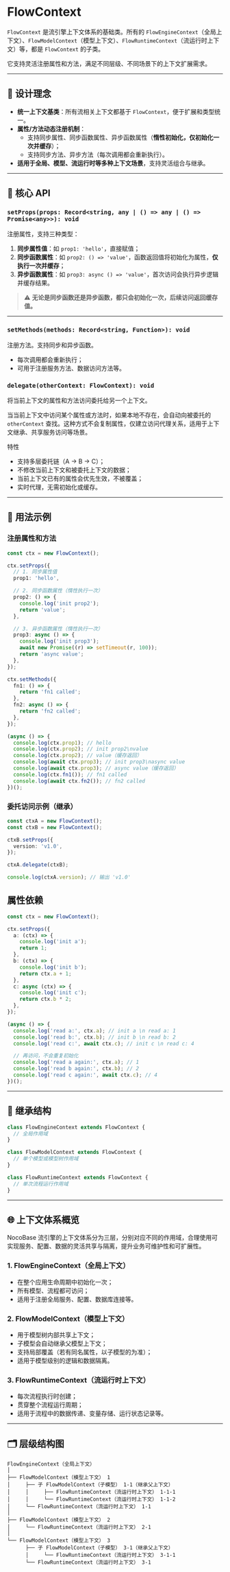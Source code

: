 # FlowContext

`FlowContext` 是流引擎上下文体系的基础类。所有的 `FlowEngineContext`（全局上下文）、`FlowModelContext`（模型上下文）、`FlowRuntimeContext`（流运行时上下文）等，都是 `FlowContext` 的子类。

它支持灵活注册属性和方法，满足不同层级、不同场景下的上下文扩展需求。

---

## 🎯 设计理念

- **统一上下文基类**：所有流相关上下文都基于 `FlowContext`，便于扩展和类型统一。
- **属性/方法动态注册机制**：
  - 支持同步属性、同步函数属性、异步函数属性（**惰性初始化，仅初始化一次并缓存**）；
  - 支持同步方法、异步方法（每次调用都会重新执行）。
- **适用于全局、模型、流运行时等多种上下文场景**，支持灵活组合与继承。

---

## 🧩 核心 API

### `setProps(props: Record<string, any | () => any | () => Promise<any>>): void`

注册属性，支持三种类型：

1. **同步属性值**：如 `prop1: 'hello'`，直接赋值；
2. **同步函数属性**：如 `prop2: () => 'value'`，函数返回值将初始化为属性，**仅执行一次并缓存**；
3. **异步函数属性**：如 `prop3: async () => 'value'`，首次访问会执行异步逻辑并缓存结果。

> ⚠️ **无论是同步函数还是异步函数，都只会初始化一次，后续访问返回缓存值。**

---

### `setMethods(methods: Record<string, Function>): void`

注册方法。支持同步和异步函数。

- 每次调用都会重新执行；
- 可用于注册服务方法、数据访问方法等。


### `delegate(otherContext: FlowContext): void`

将当前上下文的属性和方法访问委托给另一个上下文。

当当前上下文中访问某个属性或方法时，如果本地不存在，会自动向被委托的 `otherContext` 查找。这种方式不会复制属性，仅建立访问代理关系，适用于上下文继承、共享服务访问等场景。

特性

- 支持多层委托链（A → B → C）；
- 不修改当前上下文和被委托上下文的数据；
- 当前上下文已有的属性会优先生效，不被覆盖；
- 实时代理，无需初始化或缓存。

---

## 🚀 用法示例

### 注册属性和方法

```ts
const ctx = new FlowContext();

ctx.setProps({
  // 1. 同步属性值
  prop1: 'hello',

  // 2. 同步函数属性（惰性执行一次）
  prop2: () => {
    console.log('init prop2');
    return 'value';
  },

  // 3. 异步函数属性（惰性执行一次）
  prop3: async () => {
    console.log('init prop3');
    await new Promise((r) => setTimeout(r, 100));
    return 'async value';
  },
});

ctx.setMethods({
  fn1: () => {
    return 'fn1 called';
  },
  fn2: async () => {
    return 'fn2 called';
  },
});

(async () => {
  console.log(ctx.prop1); // hello
  console.log(ctx.prop2); // init prop2\nvalue
  console.log(ctx.prop2); // value（缓存返回）
  console.log(await ctx.prop3); // init prop3\nasync value
  console.log(await ctx.prop3); // async value（缓存返回）
  console.log(ctx.fn1()); // fn1 called
  console.log(await ctx.fn2()); // fn2 called
})();
```

### 委托访问示例（继承）

```ts
const ctxA = new FlowContext();
const ctxB = new FlowContext();

ctxB.setProps({
  version: 'v1.0',
});

ctxA.delegate(ctxB);

console.log(ctxA.version); // 输出 'v1.0'
```

## 属性依赖

```ts
const ctx = new FlowContext();

ctx.setProps({
  a: (ctx) => {
    console.log('init a');
    return 1;
  },
  b: (ctx) => {
    console.log('init b');
    return ctx.a + 1;
  },
  c: async (ctx) => {
    console.log('init c');
    return ctx.b * 2;
  },
});

(async () => {
  console.log('read a:', ctx.a); // init a \n read a: 1
  console.log('read b:', ctx.b); // init b \n read b: 2
  console.log('read c:', await ctx.c); // init c \n read c: 4

  // 再访问，不会重复初始化
  console.log('read a again:', ctx.a); // 1
  console.log('read b again:', ctx.b); // 2
  console.log('read c again:', await ctx.c); // 4
})();
```

---

## 🧬 继承结构

```ts
class FlowEngineContext extends FlowContext {
  // 全局作用域
}

class FlowModelContext extends FlowContext {
  // 单个模型或模型树作用域
}

class FlowRuntimeContext extends FlowContext {
  // 单次流程运行作用域
}
```

---

## 🌐 上下文体系概览

NocoBase 流引擎的上下文体系分为三层，分别对应不同的作用域，合理使用可实现服务、配置、数据的灵活共享与隔离，提升业务可维护性和可扩展性。

### **1. FlowEngineContext（全局上下文）**

- 在整个应用生命周期中初始化一次；
- 所有模型、流程都可访问；
- 适用于注册全局服务、配置、数据库连接等。

### **2. FlowModelContext（模型上下文）**

- 用于模型树内部共享上下文；
- 子模型会自动继承父模型上下文；
- 支持局部覆盖（若有同名属性，以子模型的为准）；
- 适用于模型级别的逻辑和数据隔离。

### **3. FlowRuntimeContext（流运行时上下文）**

- 每次流程执行时创建；
- 贯穿整个流程运行周期；
- 适用于流程中的数据传递、变量存储、运行状态记录等。

---

## 🗂️ 层级结构图

```text
FlowEngineContext（全局上下文）
│
├── FlowModelContext（模型上下文） 1
│     ├── 子 FlowModelContext（子模型） 1-1（继承父上下文）
│     │     ├── FlowRuntimeContext（流运行时上下文） 1-1-1
│     │     └── FlowRuntimeContext（流运行时上下文） 1-1-2
│     └── FlowRuntimeContext（流运行时上下文） 1-1
│
├── FlowModelContext（模型上下文） 2
│     └── FlowRuntimeContext（流运行时上下文） 2-1
│
└── FlowModelContext（模型上下文） 3
      ├── 子 FlowModelContext（子模型） 3-1（继承父上下文）
      │     └── FlowRuntimeContext（流运行时上下文） 3-1-1
      └── FlowRuntimeContext（流运行时上下文） 3-1
```
